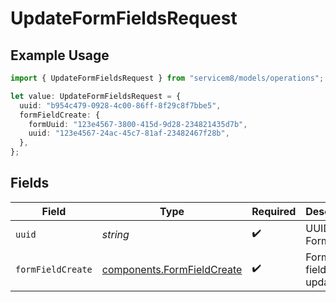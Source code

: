 # UpdateFormFieldsRequest

## Example Usage

```typescript
import { UpdateFormFieldsRequest } from "servicem8/models/operations";

let value: UpdateFormFieldsRequest = {
  uuid: "b954c479-0928-4c00-86ff-8f29c8f7bbe5",
  formFieldCreate: {
    formUuid: "123e4567-3800-415d-9d28-234821435d7b",
    uuid: "123e4567-24ac-45c7-81af-23482467f28b",
  },
};
```

## Fields

| Field                                                                    | Type                                                                     | Required                                                                 | Description                                                              |
| ------------------------------------------------------------------------ | ------------------------------------------------------------------------ | ------------------------------------------------------------------------ | ------------------------------------------------------------------------ |
| `uuid`                                                                   | *string*                                                                 | :heavy_check_mark:                                                       | UUID of the Form Field                                                   |
| `formFieldCreate`                                                        | [components.FormFieldCreate](../../models/components/formfieldcreate.md) | :heavy_check_mark:                                                       | Form Field fields to update                                              |